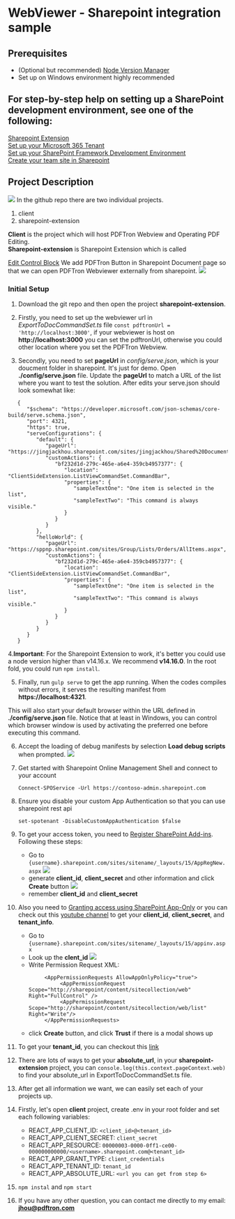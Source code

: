 # WebViewer - Sharepoint integration sample

## Prerequisites

- (Optional but recommended) [Node Version Manager](http://npm.github.io/installation-setup-docs/installing/using-a-node-version-manager.html)
- Set up on Windows environment highly recommended

## For step-by-step help on setting up a SharePoint development environment, see one of the following:

[Sharepoint Extension](https://docs.microsoft.com/en-us/sharepoint/dev/spfx/extensions/get-started/building-simple-cmdset-with-dialog-api)\
[Set up your Microsoft 365 Tenant](https://docs.microsoft.com/en-us/sharepoint/dev/spfx/set-up-your-developer-tenant)\
[Set up your SharePoint Framework Development Environment](https://docs.microsoft.com/en-us/sharepoint/dev/spfx/set-up-your-development-environment)\
[Create your team site in Sharepoint](https://support.microsoft.com/en-us/office/create-a-team-site-in-sharepoint-ef10c1e7-15f3-42a3-98aa-b5972711777d)

## Project Description

![](https://pdftron.s3.amazonaws.com/custom/test/jack/sharepoint_readme_pics/Screen+Shot+2022-03-14+at+1.39.40+PM.png)
In the github repo there are two individual projects.

   <ol>
      <li>client</li>
      <li>sharepoint-extension</li>
   </ol>
   <strong>Client</strong> is the project which will host PDFTron Webview and Operating PDF Editing. <br>
   <strong>Sharepoint-extension</strong> is Sharepoint Extension which is called            
   
   [Edit Control Block](https://docs.microsoft.com/en-us/sharepoint/dev/spfx/extensions/guidance/migrate-from-ecb-to-spfx-extensions) We add PDFTron Button in Sharepoint Document page so that we can open PDFTron Webviewer externally from sharepoint.
   ![](https://pdftron.s3.amazonaws.com/custom/test/jack/sharepoint_readme_pics/Screen+Shot+2022-03-14+at+2.02.38+PM.png)

### Initial Setup

1. Download the git repo and then open the project **sharepoint-extension**.

2. Firstly, you need to set up the webviewer url in _ExportToDocCommandSet.ts_ file
   `const pdftronUrl = 'http://localhost:3000'`, if your webviewer is host on <strong>http://localhost:3000</strong> you can set the pdftronUrl, otherwise you could other location where you set the PDFTron Webview.

3. Secondly, you need to set **pageUrl** in _config/serve.json_, which is your doucment folder in sharepoint. It's just for demo. Open <strong>./config/serve.json</strong> file. Update the <strong>pageUrl</strong> to match a URL of the list where you want to test the solution. After edits your serve.json should look somewhat like:

```
   {
      "$schema": "https://developer.microsoft.com/json-schemas/core-build/serve.schema.json",
      "port": 4321,
      "https": true,
      "serveConfigurations": {
         "default": {
            "pageUrl": "https://jingjackhou.sharepoint.com/sites/jingjackhou/Shared%20Documents/Forms/AllItems.aspx",
            "customActions": {
               "bf232d1d-279c-465e-a6e4-359cb4957377": {
                  "location": "ClientSideExtension.ListViewCommandSet.CommandBar",
                  "properties": {
                     "sampleTextOne": "One item is selected in the list",
                     "sampleTextTwo": "This command is always visible."
                  }
               }
            }
         },
         "helloWorld": {
            "pageUrl": "https://sppnp.sharepoint.com/sites/Group/Lists/Orders/AllItems.aspx",
            "customActions": {
               "bf232d1d-279c-465e-a6e4-359cb4957377": {
                  "location": "ClientSideExtension.ListViewCommandSet.CommandBar",
                  "properties": {
                     "sampleTextOne": "One item is selected in the list",
                     "sampleTextTwo": "This command is always visible."
                  }
               }
            }
         }
      }
   }
```

4.<strong>Important</strong>: For the Sharepoint Extension to work, it's better you could use a node version higher than v14.16.x. We recommend <strong>v14.16.0</strong>. In the root fold, you could run `npm install`.

5. Finally, run `gulp serve` to get the app running. When the codes compiles without errors, it serves the resulting manifest from <strong>https://localhost:4321</strong>. <br />

This will also start your default browser within the URL defined in <strong>./config/serve.json</strong> file. Notice that at least in Windows, you can control which browser window is used by activating the preferred one before executing this command.

6. Accept the loading of debug manifests by selection <strong>Load debug scripts</strong> when prompted.
   ![](https://docs.microsoft.com/en-us/sharepoint/dev/images/ext-com-accept-debug-scripts.png)

7. Get started with Sharepoint Online Management Shell and connect to your account

   `Connect-SPOService -Url https://contoso-admin.sharepoint.com`

8. Ensure you disable your custom App Authentication so that you can use sharepoint rest api

   `set-spotenant -DisableCustomAppAuthentication $false`

9. To get your access token, you need to [Register SharePoint Add-ins](https://docs.microsoft.com/en-us/sharepoint/dev/sp-add-ins/register-sharepoint-add-ins). Following these steps:

   - Go to `{username}.sharepoint.com/sites/sitename/_layouts/15/AppRegNew.aspx`
     ![](https://pdftron.s3.amazonaws.com/custom/test/jack/sharepoint_readme_pics/Screen+Shot+2022-03-10+at+10.36.18+AM.png)
   - generate **client_id**, **client_secret** and other information and click **Create** button
     ![](https://docs.microsoft.com/en-us/sharepoint/dev/solution-guidance/media/apponly/sharepointapponly1.png)
   - remember **client_id** and **client_secret**

10. Also you need to [Granting access using SharePoint App-Only](https://docs.microsoft.com/en-us/sharepoint/dev/solution-guidance/security-apponly-azureacs) or you can check out this [youtube channel](https://www.youtube.com/watch?v=YMliU4vB_YM&t=631s) to get your **client_id**, **client_secret**, and **tenant_info**.

    - Go to `{username}.sharepoint.com/sites/sitename/_layouts/15/appinv.aspx`
    - Look up the **clent_id**
      ![](https://docs.microsoft.com/en-us/sharepoint/dev/solution-guidance/media/apponly/sharepointapponly2.png)
    - Write Permission Request XML:
      ```
           <AppPermissionRequests AllowAppOnlyPolicy="true">
                <AppPermissionRequest Scope="http://sharepoint/content/sitecollection/web" Right="FullControl" />
                <AppPermissionRequest Scope="http://sharepoint/content/sitecollection/web/list" Right="Write"/>
           </AppPermissionRequests>
      ```
    - click **Create** button, and click **Trust** if there is a modal shows up

11. To get your **tenant_id**, you can checkout this [link](https://piyushksingh.com/2017/03/06/get-office-365-tenant-id/)

12. There are lots of ways to get your **absolute_url**, in your **sharepoint-extension** project, you can `console.log(this.context.pageContext.web)` to find your absolute_url in ExportToDocCommandSet.ts file.

13. After get all information we want, we can easily set each of your projects up.

14. Firstly, let's open **client** project, create .env in your root folder and set each following variables:

    - REACT_APP_CLIENT_ID: `<client_id>@<tenant_id>`
    - REACT_APP_CLIENT_SECRET: `client_secret`
    - REACT_APP_RESOURCE: `00000003-0000-0ff1-ce00-000000000000/<username>.sharepoint.com@<tenant_id>`
    - REACT_APP_GRANT_TYPE: `client_credentials`
    - REACT_APP_TENANT_ID: `tenant_id`
    - REACT_APP_ABSOLUTE_URL: `<url you can get from step 6>`

15. `npm instal` and `npm start`

16. If you have any other question, you can contact me directly to my email: **jhou@pdftron.com**
